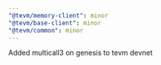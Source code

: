 ```yaml
---
"@tevm/memory-client": minor
"@tevm/base-client": minor
"@tevm/common": minor
---
```


Added multicall3 on genesis to tevm devnet
